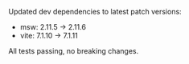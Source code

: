 ---
---

Updated dev dependencies to latest patch versions:

- msw: 2.11.5 → 2.11.6
- vite: 7.1.10 → 7.1.11

All tests passing, no breaking changes.
